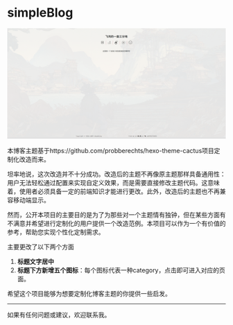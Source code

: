 # simpleBlog



![image-20240608121452032](https://raw.githubusercontent.com/akaakking/pic/master/image-20240608121452032.png)

本博客主题基于https://github.com/probberechts/hexo-theme-cactus项目定制化改造而来。

坦率地说，这次改造并不十分成功。改造后的主题不再像原主题那样具备通用性：用户无法轻松通过配置来实现自定义效果，而是需要直接修改主题代码。这意味着，使用者必须具备一定的前端知识才能进行更改。此外，改造后的主题也不再兼容移动端显示。

然而，公开本项目的主要目的是为了为那些对一个主题情有独钟，但在某些方面有不满意并希望进行定制化的用户提供一个改造范例。本项目可以作为一个有价值的参考，帮助您实现个性化定制需求。



主要更改了以下两个方面

1.  **标题文字居中**
2.  **标题下方新增五个图标**：每个图标代表一种category，点击即可进入对应的页面。

希望这个项目能够为想要定制化博客主题的你提供一些启发。

------

如果有任何问题或建议，欢迎联系我。
